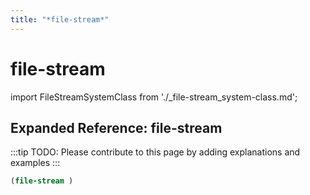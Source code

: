 ```yaml
---
title: "*file-stream*"
---
```


# file-stream

import FileStreamSystemClass from './_file-stream_system-class.md';

<FileStreamSystemClass />

## Expanded Reference: file-stream

:::tip
TODO: Please contribute to this page by adding explanations and examples
:::

```lisp
(file-stream )
```
